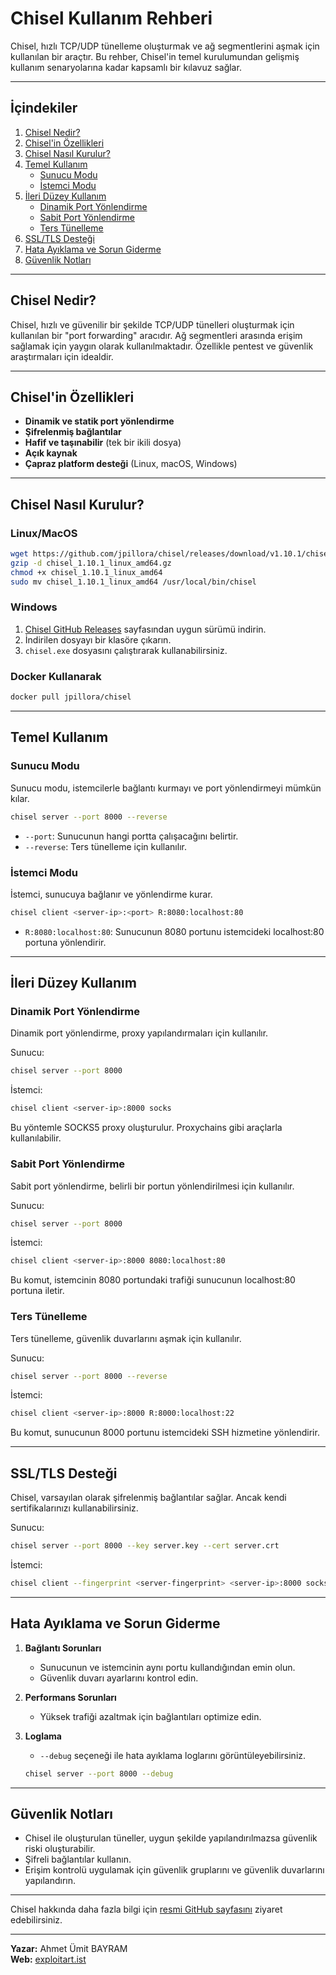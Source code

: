# Chisel Kullanım Rehberi

Chisel, hızlı TCP/UDP tünelleme oluşturmak ve ağ segmentlerini aşmak için kullanılan bir araçtır. Bu rehber, Chisel'in temel kurulumundan gelişmiş kullanım senaryolarına kadar kapsamlı bir kılavuz sağlar.

---

## İçindekiler

1. [Chisel Nedir?](#chisel-nedir)
2. [Chisel'in Özellikleri](#chiselin-özellikleri)
3. [Chisel Nasıl Kurulur?](#chisel-nasil-kurulur)
4. [Temel Kullanım](#temel-kullanim)
    - [Sunucu Modu](#sunucu-modu)
    - [İstemci Modu](#istemci-modu)
5. [İleri Düzey Kullanım](#ileri-duzey-kullanim)
    - [Dinamik Port Yönlendirme](#dinamik-port-yonlendirme)
    - [Sabit Port Yönlendirme](#sabit-port-yonlendirme)
    - [Ters Tünelleme](#ters-tunelleme)
6. [SSL/TLS Desteği](#ssltls-destegi)
7. [Hata Ayıklama ve Sorun Giderme](#hata-ayiklama-ve-sorun-giderme)
8. [Güvenlik Notları](#guvenlik-notlari)

---

## Chisel Nedir?

Chisel, hızlı ve güvenilir bir şekilde TCP/UDP tünelleri oluşturmak için kullanılan bir "port forwarding" aracıdır. Ağ segmentleri arasında erişim sağlamak için yaygın olarak kullanılmaktadır. Özellikle pentest ve güvenlik araştırmaları için idealdir.

---

## Chisel'in Özellikleri

- **Dinamik ve statik port yönlendirme**
- **Şifrelenmiş bağlantılar**
- **Hafif ve taşınabilir** (tek bir ikili dosya)
- **Açık kaynak**
- **Çapraz platform desteği** (Linux, macOS, Windows)

---

## Chisel Nasıl Kurulur?

### Linux/MacOS
```bash
wget https://github.com/jpillora/chisel/releases/download/v1.10.1/chisel_1.10.1_linux_amd64.gz
gzip -d chisel_1.10.1_linux_amd64.gz
chmod +x chisel_1.10.1_linux_amd64
sudo mv chisel_1.10.1_linux_amd64 /usr/local/bin/chisel
```

### Windows
1. [Chisel GitHub Releases](https://github.com/jpillora/chisel/releases) sayfasından uygun sürümü indirin.
2. İndirilen dosyayı bir klasöre çıkarın.
3. `chisel.exe` dosyasını çalıştırarak kullanabilirsiniz.

### Docker Kullanarak
```bash
docker pull jpillora/chisel
```

---

## Temel Kullanım

### Sunucu Modu
Sunucu modu, istemcilerle bağlantı kurmayı ve port yönlendirmeyi mümkün kılar.
```bash
chisel server --port 8000 --reverse
```
- `--port`: Sunucunun hangi portta çalışacağını belirtir.
- `--reverse`: Ters tünelleme için kullanılır.

### İstemci Modu
İstemci, sunucuya bağlanır ve yönlendirme kurar.
```bash
chisel client <server-ip>:<port> R:8080:localhost:80
```
- `R:8080:localhost:80`: Sunucunun 8080 portunu istemcideki localhost:80 portuna yönlendirir.

---

## İleri Düzey Kullanım

### Dinamik Port Yönlendirme
Dinamik port yönlendirme, proxy yapılandırmaları için kullanılır.

Sunucu:
```bash
chisel server --port 8000
```

İstemci:
```bash
chisel client <server-ip>:8000 socks
```
Bu yöntemle SOCKS5 proxy oluşturulur. Proxychains gibi araçlarla kullanılabilir.

### Sabit Port Yönlendirme
Sabit port yönlendirme, belirli bir portun yönlendirilmesi için kullanılır.

Sunucu:
```bash
chisel server --port 8000
```

İstemci:
```bash
chisel client <server-ip>:8000 8080:localhost:80
```
Bu komut, istemcinin 8080 portundaki trafiği sunucunun localhost:80 portuna iletir.

### Ters Tünelleme
Ters tünelleme, güvenlik duvarlarını aşmak için kullanılır.

Sunucu:
```bash
chisel server --port 8000 --reverse
```

İstemci:
```bash
chisel client <server-ip>:8000 R:8000:localhost:22
```
Bu komut, sunucunun 8000 portunu istemcideki SSH hizmetine yönlendirir.

---

## SSL/TLS Desteği

Chisel, varsayılan olarak şifrelenmiş bağlantılar sağlar. Ancak kendi sertifikalarınızı kullanabilirsiniz.

Sunucu:
```bash
chisel server --port 8000 --key server.key --cert server.crt
```

İstemci:
```bash
chisel client --fingerprint <server-fingerprint> <server-ip>:8000 socks
```

---

## Hata Ayıklama ve Sorun Giderme

1. **Bağlantı Sorunları**
   - Sunucunun ve istemcinin aynı portu kullandığından emin olun.
   - Güvenlik duvarı ayarlarını kontrol edin.

2. **Performans Sorunları**
   - Yüksek trafiği azaltmak için bağlantıları optimize edin.

3. **Loglama**
   - `--debug` seçeneği ile hata ayıklama loglarını görüntüleyebilirsiniz.
   ```bash
   chisel server --port 8000 --debug
   ```

---

## Güvenlik Notları

- Chisel ile oluşturulan tüneller, uygun şekilde yapılandırılmazsa güvenlik riski oluşturabilir.
- Şifreli bağlantılar kullanın.
- Erişim kontrolü uygulamak için güvenlik gruplarını ve güvenlik duvarlarını yapılandırın.

---

Chisel hakkında daha fazla bilgi için [resmi GitHub sayfasını](https://github.com/jpillora/chisel) ziyaret edebilirsiniz.

---

**Yazar:** Ahmet Ümit BAYRAM  
**Web:** [exploitart.ist](https://exploitart.ist)
